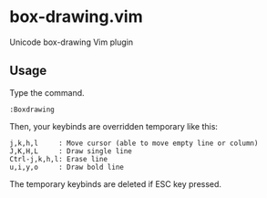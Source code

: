 # box-drawing.vim
Unicode box-drawing Vim plugin

## Usage

Type the command.
```
:Boxdrawing
```
Then, your keybinds are overridden temporary like this:

```
j,k,h,l     : Move cursor (able to move empty line or column)
J,K,H,L     : Draw single line
Ctrl-j,k,h,l: Erase line
u,i,y,o     : Draw bold line
```

The temporary keybinds are deleted if ESC key pressed.
